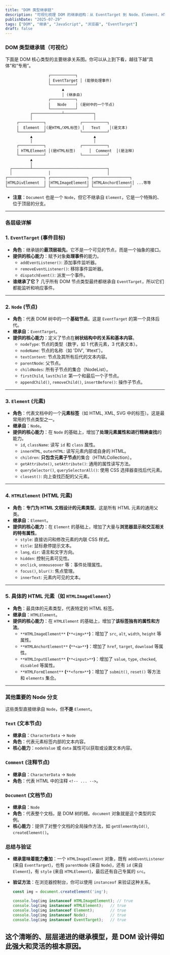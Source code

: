```yaml
---
title: "DOM 类型继承链"
description: "可视化梳理 DOM 的继承结构：从 EventTarget 到 Node、Element、HTMLElement 及具体元素，并补充 Text/Comment/Document 分支与 instanceof 验证方法。"
publishDate: "2025-07-29"
tags: ["DOM", "继承", "JavaScript", "浏览器", "EventTarget"]
draft: false
---
```

  
### DOM 类型继承链（可视化）
下面是 DOM 核心类型的主要继承关系图。你可以从上到下看，越往下越“具体”和“专用”。
```Plain
                   ┌───────────┐
                   │ EventTarget │ (能够处理事件)
                   └───────────┘
                         ▲
                         │ (继承自)
                   ┌───────────┐
                   │   Node    │ (是树中的一个节点)
                   └───────────┘
           ┌─────────────┴─────────────┐
           │                           │
     ┌───────────┐               ┌───────────┐
     │  Element  │(是HTML/XML标签) │   Text    │(是文本)
     └───────────┘               └───────────┘
           ▲                           ▲
           │                           │
     ┌───────────┐               ┌───────────┐
     │ HTMLElement │(是HTML标签)      │  Comment  │(是注释)
     └───────────┘               └───────────┘
           ▲
           │
  ┌────────┴─────────────────────────────────┐
  │                │                         │
┌────────────────┐ ┌────────────────┐ ┌────────────────┐
│HTMLDivElement  │ │HTMLImageElement│ │HTMLAnchorElement│ ...等等
└────────────────┘ └────────────────┘ └────────────────┘
```
- **注意**：`Document` 也是一个 `Node`，但它不继承自 `Element`，它是一个特殊的、位于顶层的分支。
---
### 各层级详解
### 1. `EventTarget` (事件目标)
- **角色**：继承链的**最顶层祖先**。它不是一个可见的节点，而是一个抽象的接口。
- **提供的核心能力**：赋予对象**处理事件**的能力。
    - `addEventListener()`: 添加事件监听器。
    - `removeEventListener()`: 移除事件监听器。
    - `dispatchEvent()`: 派发一个事件。
- **谁继承了它？** 几乎所有 DOM 节点类型最终都继承自 `EventTarget`，所以它们都能监听和响应事件。
---
### 2. `Node` (节点)
- **角色**：代表 DOM 树中的一个**基础节点**。这是 `EventTarget` 的第一个具体后代。
- **继承自**：`EventTarget`。
- **提供的核心能力**：定义了节点在**树状结构中的关系和基本内容**。
    - `nodeType`: 节点的类型（数字，如 1 代表元素，3 代表文本）。
    - `nodeName`: 节点的名称（如 'DIV', '\#text'）。
    - `textContent`: 节点及其所有后代的文本内容。
    - `parentNode`: 父节点。
    - `childNodes`: 所有子节点的集合（NodeList）。
    - `firstChild`, `lastChild`: 第一个和最后一个子节点。
    - `appendChild()`, `removeChild()`, `insertBefore()`: 操作子节点。
---
### 3. `Element` (元素)
- **角色**：代表文档中的一个**元素标签**（如 HTML, XML, SVG 中的标签）。这是最常用的节点类型之一。
- **继承自**：`Node`。
- **提供的核心能力**：在 `Node` 的基础上，增加了**处理元素属性和进行精确查找**的能力。
    - `id`, `className`: 读写 `id` 和 `class` 属性。
    - `innerHTML`, `outerHTML`: 读写元素内部或自身的 HTML。
    - `children`: **只包含元素子节点**的集合（HTMLCollection）。
    - `getAttribute()`, `setAttribute()`: 通用的属性读写方法。
    - `querySelector()`, `querySelectorAll()`: 使用 CSS 选择器查找后代元素。
    - `closest()`: 向上查找匹配的父元素。
---
### 4. `HTMLElement` (HTML 元素)
- **角色**：**专门为 HTML 文档设计的元素类型**。这是所有 HTML 元素的通用父类。
- **继承自**：`Element`。
- **提供的核心能力**：在 `Element` 的基础上，增加了大量与**浏览器显示和交互相关的特有属性**。
    - `style`: 直接访问和修改元素的内联 CSS 样式。
    - `title`: 鼠标悬停提示文本。
    - `lang`, `dir`: 语言和文字方向。
    - `hidden`: 控制元素可见性。
    - `onclick`, `onmouseover` 等：事件处理属性。
    - `focus()`, `blur()`: 焦点管理。
    - `innerText`: 元素内可见的文本。
---
### 5. 具体的 HTML 元素（如 `HTMLImageElement`）
- **角色**：最具体的元素类型，代表特定的 HTML 标签。
- **继承自**：`HTMLElement`。
- **提供的核心能力**：在 `HTMLElement` 的基础上，增加了**该标签独有的属性和方法**。
    - `**HTMLImageElement**` **(**`**<img>**`**)**：增加了 `src`, `alt`, `width`, `height` 等属性。
    - `**HTMLAnchorElement**` **(**`**<a>**`**)**：增加了 `href`, `target`, `download` 等属性。
    - `**HTMLInputElement**` **(**`**<input>**`**)**：增加了 `value`, `type`, `checked`, `disabled` 等属性。
    - `**HTMLFormElement**` **(**`**<form>**`**)**：增加了 `submit()`, `reset()` 等方法和 `elements` 集合。
---
### 其他重要的 Node 分支
这些类型直接继承自 `Node`，但**不是** `Element`。
### `Text` (文本节点)
- **继承自**：`CharacterData` → `Node`
- **角色**：代表元素标签内部的文本内容。
- **核心能力**：`nodeValue` 或 `data` 属性可以获取或设置文本内容。
### `Comment` (注释节点)
- **继承自**：`CharacterData` → `Node`
- **角色**：代表 HTML 中的注释 `<!-- ... -->`。
### `Document` (文档节点)
- **继承自**：`Node`
- **角色**：代表整个文档，是 DOM 树的根。`document` 对象就是这个类型的实例。
- **核心能力**：提供了对整个文档的全局操作方法，如 `getElementById()`, `createElement()`。
### 总结与验证
- **继承意味着能力叠加**：一个 `HTMLImageElement` 对象，既有 `addEventListener` (来自 `EventTarget`)，也有 `parentNode` (来自 `Node`)，还有 `id` (来自 `Element`)，有 `style` (来自 `HTMLElement`)，最后还有自己专属的 `src`。
- **验证方法**：在浏览器控制台，你可以使用 `instanceof` 来验证这种关系。
    
    ```JavaScript
    const img = document.createElement('img');
    
    console.log(img instanceof HTMLImageElement); // true
    console.log(img instanceof HTMLElement);   // true
    console.log(img instanceof Element);       // true
    console.log(img instanceof Node);          // true
    console.log(img instanceof EventTarget);   // true
    ```
    
这个清晰的、层层递进的继承模型，是 DOM 设计得如此强大和灵活的根本原因。
---
